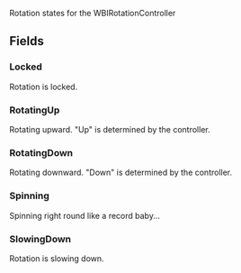             
Rotation states for the WBIRotationController
        
## Fields

### Locked
Rotation is locked.
### RotatingUp
Rotating upward. "Up" is determined by the controller.
### RotatingDown
Rotating downward. "Down" is determined by the controller.
### Spinning
Spinning right round like a record baby...
### SlowingDown
Rotation is slowing down.

